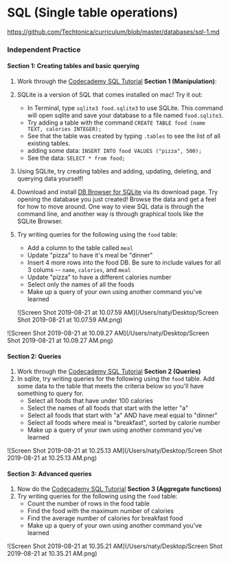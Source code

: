 # SQL (Single table operations)

https://github.com/Techtonica/curriculum/blob/master/databases/sql-1.md



### Independent Practice

#### Section 1: Creating tables and basic querying

1. Work through the [Codecademy SQL Tutorial](https://www.codecademy.com/learn/learn-sql) **Section 1 (Manipulation)**:

2. SQLite is a version of SQL that comes installed on mac! Try it out:

   - In Terminal, type `sqlite3 food.sqlite3` to use SQLite. This command will open sqlite and save your database to a file named `food.sqlite3`.
   - Try adding a table with the command `CREATE TABLE food (name TEXT, calories INTEGER);`
   - See that the table was created by typing `.tables` to see the list of all existing tables.
   - adding some data: `INSERT INTO food VALUES ("pizza", 500);`
   - See the data: `SELECT * from food;`

   

3. Using SQLite, try creating tables and adding, updating, deleting, and querying data yourself!

4. Download and install [DB Browser for SQLite](https://sqlitebrowser.org/) via its download page. Try opening the database you just created! Browse the data and get a feel for how to move around. One way to view SQL data is through the command line, and another way is through graphical tools like the SQLite Browser.

5. Try writing queries for the following using the `food` table:

   - Add a column to the table called `meal`
   - Update "pizza" to have it's meal be "dinner"
   - Insert 4 more rows into the food DB. Be sure to include values for all 3 colums -- `name`, `calories`, and `meal`
   - Update "pizza" to have a different calories number
   - Select only the names of all the foods
   - Make up a query of your own using another command you've learned

   ![Screen Shot 2019-08-21 at 10.07.59 AM](/Users/naty/Desktop/Screen Shot 2019-08-21 at 10.07.59 AM.png)



![Screen Shot 2019-08-21 at 10.09.27 AM](/Users/naty/Desktop/Screen Shot 2019-08-21 at 10.09.27 AM.png)

#### Section 2: Queries



1. Work through the [Codecademy SQL Tutorial](https://www.codecademy.com/learn/learn-sql) **Section 2 (Queries)**
2. In sqlite, try writing queries for the following using the `food` table. Add some data to the table that meets the criteria below so you'll have something to query for.
   - Select all foods that have under 100 calories
   - Select the names of all foods that start with the letter "a"
   - Select all foods that start with "a" AND have meal equal to "dinner"
   - Select all foods where meal is "breakfast", sorted by calorie number
   - Make up a query of your own using another command you've learned

![Screen Shot 2019-08-21 at 10.25.13 AM](/Users/naty/Desktop/Screen Shot 2019-08-21 at 10.25.13 AM.png)

#### Section 3: Advanced queries

1. Now do the [Codecademy SQL Tutorial](https://www.codecademy.com/learn/learn-sql) **Section 3 (Aggregate functions)**
2. Try writing queries for the following using the `food` table:
   - Count the number of rows in the food table
   - Find the food with the maximum number of calories
   - Find the average number of calories for breakfast food
   - Make up a query of your own using another command you've learned

![Screen Shot 2019-08-21 at 10.35.21 AM](/Users/naty/Desktop/Screen Shot 2019-08-21 at 10.35.21 AM.png)

